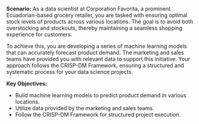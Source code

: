 **Scenario:** As a data scientist at Corporation Favorita, a prominent Ecuadorian-based grocery retailer, you are tasked with ensuring optimal stock levels of products across various locations. The goal is to avoid both overstocking and stockouts, thereby maintaining a seamless shopping experience for customers.

To achieve this, you are developing a series of machine learning models that can accurately forecast product demand. The marketing and sales teams have provided you with relevant data to support this initiative. Your approach follows the CRISP-DM Framework, ensuring a structured and systematic process for your data science projects.

**Key Objectives:**

- Build machine learning models to predict product demand in various locations.
- Utilize data provided by the marketing and sales teams.
- Follow the CRISP-DM Framework for structured project execution.
